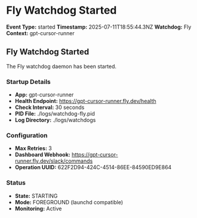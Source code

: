 # Fly Watchdog Started

**Event Type:** started
**Timestamp:** 2025-07-11T18:55:44.3NZ
**Watchdog:** Fly
**Context:** gpt-cursor-runner


## Fly Watchdog Started

The Fly watchdog daemon has been started.

### Startup Details
- **App:** gpt-cursor-runner
- **Health Endpoint:** https://gpt-cursor-runner.fly.dev/health
- **Check Interval:** 30 seconds
- **PID File:** ./logs/watchdog-fly.pid
- **Log Directory:** ./logs/watchdogs

### Configuration
- **Max Retries:** 3
- **Dashboard Webhook:** https://gpt-cursor-runner.fly.dev/slack/commands
- **Operation UUID:** 622F2D94-424C-4514-86EE-84590ED9E864

### Status
- **State:** STARTING
- **Mode:** FOREGROUND (launchd compatible)
- **Monitoring:** Active


